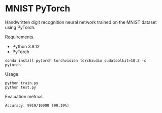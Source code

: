# MNIST PyTorch

Handwritten digit recognition neural network trained on the MNIST dataset using PyTorch.

Requirements.
* Python 3.8.12
* PyTorch
```
conda install pytorch torchvision torchaudio cudatoolkit=10.2 -c pytorch
```

Usage.
```
python train.py
python test.py
```

Evaluation metrics.
```
Accuracy: 9919/10000 (99.19%)
```